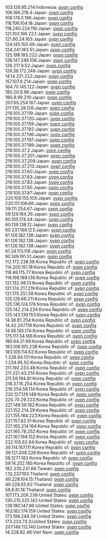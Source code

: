 103.129.95.214:Indonesia: [ovpn config](vpn/103_129_95_214.ovpn)  
106.166.219.4:Japan: [ovpn config](vpn/106_166_219_4.ovpn)  
106.174.0.196:Japan: [ovpn config](vpn/106_174_0_196.ovpn)  
118.106.104.18:Japan: [ovpn config](vpn/118_106_104_18.ovpn)  
118.240.224.116:Japan: [ovpn config](vpn/118_240_224_116.ovpn)  
121.103.196.222:Japan: [ovpn config](vpn/121_103_196_222.ovpn)  
121.80.24.163:Japan: [ovpn config](vpn/121_80_24_163.ovpn)  
124.145.150.48:Japan: [ovpn config](vpn/124_145_150_48.ovpn)  
124.241.163.51:Japan: [ovpn config](vpn/124_241_163_51.ovpn)  
125.198.183.222:Japan: [ovpn config](vpn/125_198_183_222.ovpn)  
126.147.246.106:Japan: [ovpn config](vpn/126_147_246_106.ovpn)  
126.217.9.52:Japan: [ovpn config](vpn/126_217_9_52.ovpn)  
126.36.172.248:Japan: [ovpn config](vpn/126_36_172_248.ovpn)  
14.14.221.222:Japan: [ovpn config](vpn/14_14_221_222.ovpn)  
157.107.9.214:Japan: [ovpn config](vpn/157_107_9_214.ovpn)  
164.70.145.122:Japan: [ovpn config](vpn/164_70_145_122.ovpn)  
180.20.8.98:Japan: [ovpn config](vpn/180_20_8_98.ovpn)  
180.9.99.219:Japan: [ovpn config](vpn/180_9_99_219.ovpn)  
207.65.254.187:Japan: [ovpn config](vpn/207_65_254_187.ovpn)  
211.135.28.126:Japan: [ovpn config](vpn/211_135_28_126.ovpn)  
219.100.37.119:Japan: [ovpn config](vpn/219_100_37_119.ovpn)  
219.100.37.120:Japan: [ovpn config](vpn/219_100_37_120.ovpn)  
219.100.37.159:Japan: [ovpn config](vpn/219_100_37_159.ovpn)  
219.100.37.192:Japan: [ovpn config](vpn/219_100_37_192.ovpn)  
219.100.37.196:Japan: [ovpn config](vpn/219_100_37_196.ovpn)  
219.100.37.197:Japan: [ovpn config](vpn/219_100_37_197.ovpn)  
219.100.37.199:Japan: [ovpn config](vpn/219_100_37_199.ovpn)  
219.100.37.2:Japan: [ovpn config](vpn/219_100_37_2.ovpn)  
219.100.37.201:Japan: [ovpn config](vpn/219_100_37_201.ovpn)  
219.100.37.209:Japan: [ovpn config](vpn/219_100_37_209.ovpn)  
219.100.37.213:Japan: [ovpn config](vpn/219_100_37_213.ovpn)  
219.100.37.60:Japan: [ovpn config](vpn/219_100_37_60.ovpn)  
219.100.37.63:Japan: [ovpn config](vpn/219_100_37_63.ovpn)  
219.100.37.83:Japan: [ovpn config](vpn/219_100_37_83.ovpn)  
219.100.37.85:Japan: [ovpn config](vpn/219_100_37_85.ovpn)  
219.100.37.87:Japan: [ovpn config](vpn/219_100_37_87.ovpn)  
220.109.155.103:Japan: [ovpn config](vpn/220_109_155_103.ovpn)  
220.111.108.66:Japan: [ovpn config](vpn/220_111_108_66.ovpn)  
39.111.254.67:Japan: [ovpn config](vpn/39_111_254_67.ovpn)  
59.129.164.26:Japan: [ovpn config](vpn/59_129_164_26.ovpn)  
60.105.174.34:Japan: [ovpn config](vpn/60_105_174_34.ovpn)  
60.139.138.12:Japan: [ovpn config](vpn/60_139_138_12.ovpn)  
60.237.168.123:Japan: [ovpn config](vpn/60_237_168_123.ovpn)  
61.126.182.138:Japan: [ovpn config](vpn/61_126_182_138.ovpn)  
61.126.182.138:Japan: [ovpn config](vpn/61_126_182_138.ovpn)  
61.126.182.138:Japan: [ovpn config](vpn/61_126_182_138.ovpn)  
61.24.113.118:Japan: [ovpn config](vpn/61_24_113_118.ovpn)  
90.149.191.51:Japan: [ovpn config](vpn/90_149_191_51.ovpn)  
112.172.238.58:Korea Republic of: [ovpn config](vpn/112_172_238_58.ovpn)  
114.205.151.18:Korea Republic of: [ovpn config](vpn/114_205_151_18.ovpn)  
118.46.115.77:Korea Republic of: [ovpn config](vpn/118_46_115_77.ovpn)  
119.198.189.136:Korea Republic of: [ovpn config](vpn/119_198_189_136.ovpn)  
121.152.98.13:Korea Republic of: [ovpn config](vpn/121_152_98_13.ovpn)  
121.174.217.219:Korea Republic of: [ovpn config](vpn/121_174_217_219.ovpn)  
121.175.251.58:Korea Republic of: [ovpn config](vpn/121_175_251_58.ovpn)  
125.129.66.211:Korea Republic of: [ovpn config](vpn/125_129_66_211.ovpn)  
125.136.124.178:Korea Republic of: [ovpn config](vpn/125_136_124_178.ovpn)  
125.142.214.224:Korea Republic of: [ovpn config](vpn/125_142_214_224.ovpn)  
125.143.139.153:Korea Republic of: [ovpn config](vpn/125_143_139_153.ovpn)  
14.36.81.254:Korea Republic of: [ovpn config](vpn/14_36_81_254.ovpn)  
14.42.247.119:Korea Republic of: [ovpn config](vpn/14_42_247_119.ovpn)  
14.56.145.174:Korea Republic of: [ovpn config](vpn/14_56_145_174.ovpn)  
175.117.34.166:Korea Republic of: [ovpn config](vpn/175_117_34_166.ovpn)  
180.64.21.89:Korea Republic of: [ovpn config](vpn/180_64_21_89.ovpn)  
183.106.105.238:Korea Republic of: [ovpn config](vpn/183_106_105_238.ovpn)  
183.109.114.62:Korea Republic of: [ovpn config](vpn/183_109_114_62.ovpn)  
1.228.94.131:Korea Republic of: [ovpn config](vpn/1_228_94_131.ovpn)  
1.234.95.92:Korea Republic of: [ovpn config](vpn/1_234_95_92.ovpn)  
211.192.233.48:Korea Republic of: [ovpn config](vpn/211_192_233_48.ovpn)  
211.221.43.214:Korea Republic of: [ovpn config](vpn/211_221_43_214.ovpn)  
211.59.194.81:Korea Republic of: [ovpn config](vpn/211_59_194_81.ovpn)  
218.37.16.254:Korea Republic of: [ovpn config](vpn/218_37_16_254.ovpn)  
219.254.58.114:Korea Republic of: [ovpn config](vpn/219_254_58_114.ovpn)  
220.127.129.148:Korea Republic of: [ovpn config](vpn/220_127_129_148.ovpn)  
220.70.29.223:Korea Republic of: [ovpn config](vpn/220_70_29_223.ovpn)  
221.149.56.182:Korea Republic of: [ovpn config](vpn/221_149_56_182.ovpn)  
221.153.214.29:Korea Republic of: [ovpn config](vpn/221_153_214_29.ovpn)  
221.155.184.223:Korea Republic of: [ovpn config](vpn/221_155_184_223.ovpn)  
221.157.82.31:Korea Republic of: [ovpn config](vpn/221_157_82_31.ovpn)  
221.165.214.164:Korea Republic of: [ovpn config](vpn/221_165_214_164.ovpn)  
221.165.78.252:Korea Republic of: [ovpn config](vpn/221_165_78_252.ovpn)  
221.167.164.152:Korea Republic of: [ovpn config](vpn/221_167_164_152.ovpn)  
222.105.82.64:Korea Republic of: [ovpn config](vpn/222_105_82_64.ovpn)  
39.114.167.111:Korea Republic of: [ovpn config](vpn/39_114_167_111.ovpn)  
39.121.208.226:Korea Republic of: [ovpn config](vpn/39_121_208_226.ovpn)  
58.127.1.183:Korea Republic of: [ovpn config](vpn/58_127_1_183.ovpn)  
59.14.252.165:Korea Republic of: [ovpn config](vpn/59_14_252_165.ovpn)  
182.235.231.66:Taiwan: [ovpn config](vpn/182_235_231_66.ovpn)  
1.10.237.193:Thailand: [ovpn config](vpn/1_10_237_193.ovpn)  
49.228.104.15:Thailand: [ovpn config](vpn/49_228_104_15.ovpn)  
49.228.65.82:Thailand: [ovpn config](vpn/49_228_65_82.ovpn)  
58.8.81.16:Thailand: [ovpn config](vpn/58_8_81_16.ovpn)  
107.173.209.236:United States: [ovpn config](vpn/107_173_209_236.ovpn)  
130.215.225.142:United States: [ovpn config](vpn/130_215_225_142.ovpn)  
139.180.147.96:United States: [ovpn config](vpn/139_180_147_96.ovpn)  
163.182.174.159:United States: [ovpn config](vpn/163_182_174_159.ovpn)  
173.198.248.39:United States: [ovpn config](vpn/173_198_248_39.ovpn)  
173.233.73.3:United States: [ovpn config](vpn/173_233_73_3.ovpn)  
207.148.112.140:United States: [ovpn config](vpn/207_148_112_140.ovpn)  
14.226.82.46:Viet Nam: [ovpn config](vpn/14_226_82_46.ovpn)  
